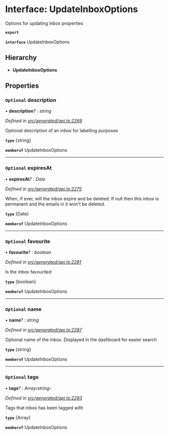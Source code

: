 # Interface: UpdateInboxOptions

Options for updating inbox properties

**`export`** 

**`interface`** UpdateInboxOptions

## Hierarchy

* **UpdateInboxOptions**

## Properties

### `Optional` description

• **description**? : *string*

*Defined in [src/generated/api.ts:2269](https://github.com/mailslurp/mailslurp-client-ts-js/blob/507ad2d/src/generated/api.ts#L2269)*

Optional description of an inbox for labelling purposes

**`type`** {string}

**`memberof`** UpdateInboxOptions

___

### `Optional` expiresAt

• **expiresAt**? : *Date*

*Defined in [src/generated/api.ts:2275](https://github.com/mailslurp/mailslurp-client-ts-js/blob/507ad2d/src/generated/api.ts#L2275)*

When, if ever, will the inbox expire and be deleted. If null then this inbox is permanent and the emails in it won't be deleted.

**`type`** {Date}

**`memberof`** UpdateInboxOptions

___

### `Optional` favourite

• **favourite**? : *boolean*

*Defined in [src/generated/api.ts:2281](https://github.com/mailslurp/mailslurp-client-ts-js/blob/507ad2d/src/generated/api.ts#L2281)*

Is the inbox favourited

**`type`** {boolean}

**`memberof`** UpdateInboxOptions

___

### `Optional` name

• **name**? : *string*

*Defined in [src/generated/api.ts:2287](https://github.com/mailslurp/mailslurp-client-ts-js/blob/507ad2d/src/generated/api.ts#L2287)*

Optional name of the inbox. Displayed in the dashboard for easier search

**`type`** {string}

**`memberof`** UpdateInboxOptions

___

### `Optional` tags

• **tags**? : *Array‹string›*

*Defined in [src/generated/api.ts:2293](https://github.com/mailslurp/mailslurp-client-ts-js/blob/507ad2d/src/generated/api.ts#L2293)*

Tags that inbox has been tagged with

**`type`** {Array<string>}

**`memberof`** UpdateInboxOptions
